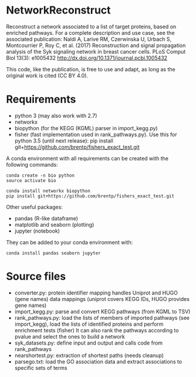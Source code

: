 NetworkReconstruct
==================

Reconstruct a network associated to a list of target proteins, based on enriched pathways.
For a complete description and use case, see the associated publication:
Naldi A, Larive RM, Czerwinska U, Urbach S, Montcourrier P, Roy C, et al. (2017) Reconstruction and signal propagation analysis of the Syk signaling network in breast cancer cells. PLoS Comput Biol 13(3): e1005432
http://dx.doi.org/10.1371/journal.pcbi.1005432

This code, like the publication, is free to use and adapt, as long as the original work is cited (CC BY 4.0).


Requirements
============


* python 3 (may also work with 2.7)
* networkx
* biopython (for the KEGG (KGML) parser in import_kegg.py)
* fisher (fast implementation used in rank_pathways.py). Use this for python 3.5 (until next release):
  pip install git+https://github.com/brentp/fishers_exact_test.git

A conda environment with all requirements can be created with the following commands:

```
conda create -n bio python
source activate bio

conda install networkx biopython
pip install git+https://github.com/brentp/fishers_exact_test.git
```

Other useful packages:

* pandas (R-like dataframe)
* matplotlib and seaborn (plotting)
* jupyter (notebook)

They can be added to your conda environment with:
```
conda install pandas seaborn jupyter
```


Source files
============

* converter.py: protein identifier mapping handles Uniprot and HUGO (gene names) data mappings (uniprot covers KEGG IDs, HUGO provides gene names)
* import_kegg.py: parse and convert KEGG pathways (from KGML to TSV)
* rank_pathways.py: load the lists of members of imported pathways (see import_kegg),
  load the lists of identified proteins and perform enrichment tests (fisher)
  It can also rank the pathways according to pvalue and select the ones to build a network
* syk_datasets.py: define input and output and calls code from rank_pathways
* nearshortest.py: extraction of shortest paths (needs cleanup)
* parsego.txt: load the GO association data and extract associations to specific sets of terms

